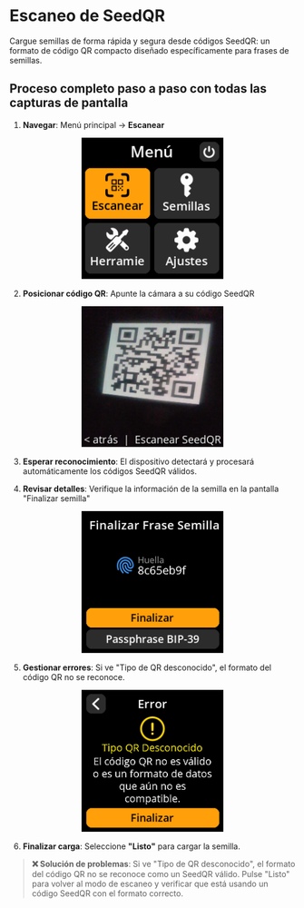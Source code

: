 # Escaneo de SeedQR

Cargue semillas de forma rápida y segura desde códigos SeedQR: un formato de código QR compacto diseñado específicamente para frases de semillas.

## Proceso completo paso a paso con todas las capturas de pantalla

1. **Navegar**: Menú principal → **Escanear**

<div align="center">
     <img src="images/MainMenuView.png" alt="Opción de escaneo resaltada en el menú principal" width="250"/>
</div>

2. **Posicionar código QR**: Apunte la cámara a su código SeedQR

<div align="center">
     <img src="images/SeedQRScan.png" alt="Interfaz de escaneo SeedQR" width="250"/>
</div>

3. **Esperar reconocimiento**: El dispositivo detectará y procesará automáticamente los códigos SeedQR válidos.

4. **Revisar detalles**: Verifique la información de la semilla en la pantalla "Finalizar semilla"

<div align="center">
     <img src="images/SeedFinalizeView.png" alt="Finalización de SeedQR screen" width="250"/>
</div>

5. **Gestionar errores**: Si ve "Tipo de QR desconocido", el formato del código QR no se reconoce.

<div align="center">
     <img src="images/ScanInvalidQRTypeView.png" alt="Mensaje de error de tipo de QR desconocido" width="250"/>
</div>

6. **Finalizar carga**: Seleccione **"Listo"** para cargar la semilla.

> **❌ Solución de problemas**: Si ve "Tipo de QR desconocido", el formato del código QR no se reconoce como un SeedQR válido. Pulse "Listo" para volver al modo de escaneo y verificar que está usando un código SeedQR con el formato correcto.
